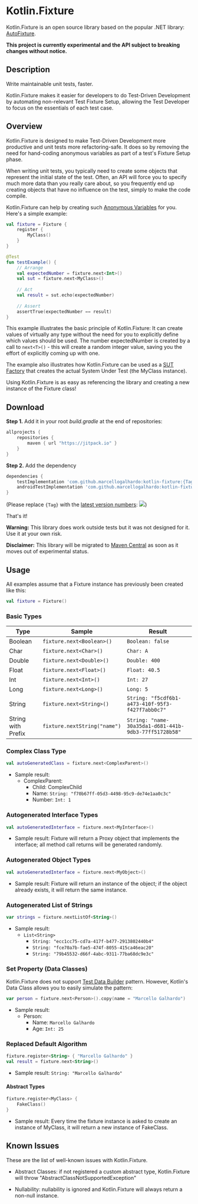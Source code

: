 # Kotlin.Fixture

Kotlin.Fixture is an open source library based on the popular .NET library: [AutoFixture](https://github.com/AutoFixture/AutoFixture).

**This project is currently experimental and the API subject to breaking changes without notice.**

## Description

Write maintainable unit tests, faster.

Kotlin.Fixture makes it easier for developers to do Test-Driven Development by automating non-relevant Test Fixture Setup, allowing the Test Developer to focus on the essentials of each test case.

## Overview

Kotlin.Fixture is designed to make Test-Driven Development more productive and unit tests more refactoring-safe. It does so by removing the need for hand-coding anonymous variables as part of a test's Fixture Setup phase. 

When writing unit tests, you typically need to create some objects that represent the initial state of the test. Often, an API will force you to specify much more data than you really care about, so you frequently end up creating objects that have no influence on the test, simply to make the code compile.

Kotlin.Fixture can help by creating such [Anonymous Variables](http://blogs.msdn.com/ploeh/archive/2008/11/17/anonymous-variables.aspx) for you. Here's a simple example:

```kotlin
val fixture = Fixture {
    register {
        MyClass()
    }
}

@Test
fun testExample() {
    // Arrange
    val expectedNumber = fixture.next<Int>()
    val sut = fixture.next<MyClass>()
    
    // Act
    val result = sut.echo(expectedNumber)
    
    // Assert
    assertTrue(expectedNumber == result)
}
```

This example illustrates the basic principle of Kotlin.Fixture: It can create values of virtually any type without the need for you to explicitly define which values should be used. The number expectedNumber is created by a call to `next<T>()` - this will create a random integer value, saving you the effort of explicitly coming up with one.

The example also illustrates how Kotlin.Fixture can be used as a [SUT Factory](http://blog.ploeh.dk/2009/02/13/SUTFactory.aspx) that creates the actual System Under Test (the MyClass instance).

Using Kotlin.Fixture is as easy as referencing the library and creating a new instance of the Fixture class!

## Download

**Step 1.** Add it in your root *build.gradle* at the end of repositories:
```gradle
allprojects {
	repositories {
		maven { url "https://jitpack.io" }
	}
}
```
**Step 2.** Add the dependency
```gradle
dependencies {
	testImplementation 'com.github.marcellogalhardo:kotlin-fixture:{Tag}'
	androidTestImplementation 'com.github.marcellogalhardo:kotlin-fixture:{Tag}'
}
```
(Please replace `{Tag}` with the [latest version numbers](https://github.com/marcellogalhardo/kotlin-fixture/releases): [![](https://jitpack.io/v/marcellogalhardo/kotlin-fixture.svg)](https://jitpack.io/#marcellogalhardo/kotlin-fixture))

That's it!

**Warning:** This library does work outside tests but it was not designed for it. Use it at your own risk.

**Disclaimer:** This library will be migrated to [Maven Central](https://search.maven.org/) as soon as it moves out of experimental status.

## Usage

All examples assume that a Fixture instance has previously been created like this:
```kotlin
val fixture = Fixture()
```

### Basic Types

| Type               | Sample                           | Result                                                |
|--------------------|----------------------------------|-------------------------------------------------------|
| Boolean            | `fixture.next<Boolean>()`        | `Boolean: false`                                      |
| Char               | `fixture.next<Char>()`           | `Char: A`                                             |
| Double             | `fixture.next<Double>()`         | `Double: 400`                                         |
| Float              | `fixture.next<Float>()`          | `Float: 40.5`                                         |
| Int                | `fixture.next<Int>()`            | `Int: 27`                                             |
| Long               | `fixture.next<Long>()`           | `Long: 5`                                             |
| String             | `fixture.next<String>()`         | `String: "f5cdf6b1-a473-410f-95f3-f427f7abb0c7"`      |
| String with Prefix | `fixture.nextString("name")`     | `String: "name-30a35da1-d681-441b-9db3-77ff51728b58"` |

### Complex Class Type

```kotlin
val autoGeneratedClass = fixture.next<ComplexParent>()
```
- Sample result: 
  - ComplexParent:
    - Child: ComplexChild
    - Name: `String: "f70b67ff-05d3-4498-95c9-de74e1aa0c3c"`
    - Number: `Int: 1`

### Autogenerated Interface Types
```kotlin
val autoGeneratedInterface = fixture.next<MyInterface>()
```
- Sample result: Fixture will return a Proxy object that implements the interface; all method call returns will be generated randomly.

### Autogenerated Object Types
```kotlin
val autoGeneratedInterface = fixture.next<MyObject>()
```
- Sample result: Fixture will return an instance of the object; if the object already exists, it will return the same instance.

### Autogenerated List of Strings
```kotlin
var strings = fixture.nextListOf<String>()
```
- Sample result: 
  - `List<String>`
    - `String: "ecc1cc75-cd7a-417f-b477-2913802440b4"`
    - `String: "fce70a7b-fae5-474f-8055-415ca46eac20"`
    - `String: "79b45532-d66f-4abc-9311-77ba68dc9e3c"`
    
### Set Property (Data Classes)

Kotlin.Fixture does not support [Test Data Builder](http://www.natpryce.com/articles/000714.html) pattern.
However, Kotlin's Data Class allows you to easily simulate the pattern:
```kotlin
var person = fixture.next<Person>().copy(name = "Marcello Galhardo")
```
- Sample result: 
  - Person:
    - Name: `Marcello Galhardo`
    - Age: `Int: 25`

### Replaced Default Algorithm

```kotlin
fixture.register<String> { "Marcello Galhardo" }
val result = fixture.next<String>()
```
- Sample result: `String: "Marcello Galhardo"`


#### Abstract Types

```kotlin
fixture.register<MyClass> {
    FakeClass()
}
```
- Sample result: Every time the fixture instance is asked to create an instance of MyClass, it will return a new instance of FakeClass.


## Known Issues

These are the list of well-known issues with Kotlin.Fixture.

- Abstract Classes: if not registered a custom abstract type, Kotlin.Fixture will throw "AbstractClassNotSupportedException"

- Nullability: nullability is ignored and Kotlin.Fixture will always return a non-null instance.
